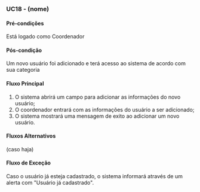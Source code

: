 ### UC18 - (nome)

#### Pré-condições
Está logado como Coordenador

#### Pós-condição
Um novo usuário foi adicionado e terá acesso ao sistema de acordo com sua categoria

#### Fluxo Principal
1. O sistema abrirá um campo para adicionar as informações do novo usuário;
2. O coordenador entrará com as informações do usuário a ser adicionado;
3. O sistema mostrará uma mensagem de exito ao adicionar um novo usuário.

#### Fluxos Alternativos
(caso haja)

#### Fluxo de Exceção
Caso o usuário já esteja cadastrado, o sistema informará através de um alerta com "Usuário já cadastrado".
